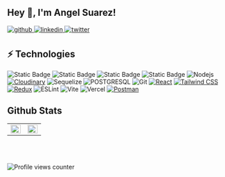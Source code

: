 
## Hey 👋, I'm Angel Suarez!  
  

<a href="https://github.com/AngelBlackBlue" target="_blank">
<img src=https://img.shields.io/badge/github-%2324292e.svg?&style=for-the-badge&logo=github&logoColor=white alt=github style="margin-bottom: 5px;" />
</a>
<a href="https://linkedin.com/in/suarezangel" target="_blank">
<img src=https://img.shields.io/badge/linkedin-%231E77B5.svg?&style=for-the-badge&logo=linkedin&logoColor=white alt=linkedin style="margin-bottom: 5px;" />
</a>
<a href="https://twitter.com/@AngelBlueDev" target="_blank">
<img src=https://img.shields.io/badge/twitter-%2300acee.svg?&style=for-the-badge&logo=twitter&logoColor=white alt=twitter style="margin-bottom: 5px;" />
</a>  

## ⚡ Technologies






![Static Badge](https://img.shields.io/badge/JavaScript-black?style=for-the-badge&logo=JavaScript)
![Static Badge](https://img.shields.io/badge/TypeScript-white?style=for-the-badge&logo=TypeScript&logoColor=blue)
![Static Badge](https://img.shields.io/badge/HTML5-orange?style=for-the-badge&logo=HTML5&logoColor=white)
![Static Badge](https://img.shields.io/badge/CSS3-blue?style=for-the-badge&logo=CSS3&logoColor=white)
![Nodejs](https://img.shields.io/badge/-Nodejs-black?style=for-the-badge&logo=Node.js)
[![Cloudinary](https://img.shields.io/badge/Cloudinary-777BB4?style=for-the-badge&logo=cloudinary&logoColor=white)](https://cloudinary.com/)
![Sequelize](https://img.shields.io/badge/Sequelize-00000?style=for-the-badge&logo=sequelize&logoColor=green&color=white)
![POSTGRESQL](https://img.shields.io/badge/PostgreSQL-00000?style=for-the-badge&logo=postgresql&logoColor=blue&color=white)
![Git](https://img.shields.io/badge/git-00000?style=for-the-badge&logo=git&color=white)
[![React](https://img.shields.io/badge/React-61DAFB?style=for-the-badge&logo=react&logoColor=white)](https://reactjs.org/)
[![Tailwind CSS](https://img.shields.io/badge/Tailwind%20CSS-38b2ac?style=for-the-badge&logo=tailwind-css&logoColor=white)](https://tailwindcss.com/)
[![Redux](https://img.shields.io/badge/Redux-764ABC?style=for-the-badge&logo=redux&logoColor=white)](https://redux.js.org/)
![ESLint](https://img.shields.io/badge/ESLint-ADD8E6?style=for-the-badge&logo=eslint&logoColor=white)
![Vite](https://img.shields.io/badge/vite-00000?style=for-the-badge&logo=vite&logoColor=black&color=white)
![Vercel](https://img.shields.io/badge/vercel-00000?style=for-the-badge&logo=vercel&logoColor=black&color=white)
[![Postman](https://img.shields.io/badge/Postman-10.15-FF6C37?style=for-the-badge&logo=postman&logoColor=white)](https://www.postman.com/)


## Github Stats  
<table><tr><td valign="top" width="50%">

<img src="https://github-readme-stats.vercel.app/api?username=AngelBlackBlue&show_icons=true&count_private=true&hide_border=true" align="left" style="width: 100%" />

</td><td valign="top" width="50%">

<img src="https://github-readme-stats.vercel.app/api/top-langs/?username=AngelBlackBlue&hide_border=true&layout=compact" align="left" style="width: 100%" />

</td></tr></table>  

<br/>  

  

<br/>  

![Profile views counter](https://komarev.com/ghpvc/?username=AngelBlackBlue&&style=flat-square)  


